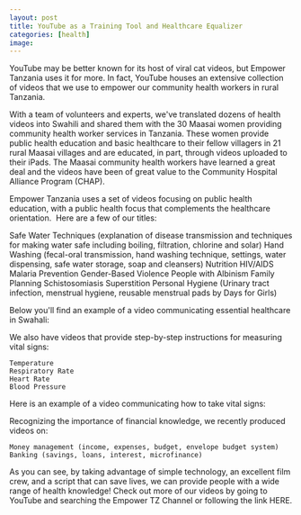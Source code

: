 ```yaml
---
layout: post
title: YouTube as a Training Tool and Healthcare Equalizer
categories: [health]
image:
---
```

YouTube may be better known for its host of viral cat videos, but Empower Tanzania uses it for more. In fact, YouTube houses an extensive collection of videos that we use to empower our community health workers in rural Tanzania.

With a team of volunteers and experts, we've translated dozens of health videos into Swahili and shared them with the 30 Maasai women providing community health worker services in Tanzania. These women provide public health education and basic healthcare to their fellow villagers in 21 rural Maasai villages and are educated, in part, through videos uploaded to their iPads. The Maasai community health workers have learned a great deal and the videos have been of great value to the Community Hospital Alliance Program (CHAP).


Empower Tanzania uses a set of videos focusing on public health education, with a public health focus that complements the healthcare orientation.  Here are a few of our titles:

Safe Water Techniques (explanation of disease transmission and techniques for making water safe including boiling, filtration, chlorine and solar)
Hand Washing (fecal-oral transmission, hand washing technique, settings, water dispensing, safe water storage, soap and cleansers)
Nutrition
HIV/AIDS
Malaria Prevention
Gender-Based Violence
People with Albinism
Family Planning
Schistosomiasis
Superstition
Personal Hygiene (Urinary tract infection, menstrual hygiene, reusable menstrual pads by Days for Girls)

Below you'll find an example of a video communicating essential healthcare in Swahali:

We also have videos that provide step-by-step instructions for measuring vital signs:

	Temperature
	Respiratory Rate
	Heart Rate
	Blood Pressure

Here is an example of a video communicating how to take vital signs:

Recognizing the importance of financial knowledge, we recently produced videos on:

	Money management (income, expenses, budget, envelope budget system)
	Banking (savings, loans, interest, microfinance)

As you can see, by taking advantage of simple technology, an excellent film crew, and a script that can save lives, we can provide people with a wide range of health knowledge! Check out more of our videos by going to YouTube and searching the Empower TZ Channel or following the link HERE.


